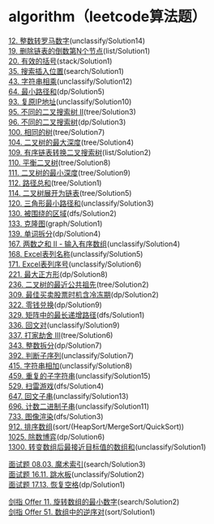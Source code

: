 # algorithm（leetcode算法题）

[12. 整数转罗马数字](https://leetcode-cn.com/problems/integer-to-roman)(unclassify/Solution14)  
[19. 删除链表的倒数第N个节点](https://leetcode-cn.com/problems/remove-nth-node-from-end-of-list)(list/Solution1)  
[20. 有效的括号](https://leetcode-cn.com/problems/valid-parentheses)(stack/Solution1)  
[35. 搜索插入位置](https://leetcode-cn.com/problems/search-insert-position)(search/Solution1)  
[43. 字符串相乘](https://leetcode-cn.com/problems/multiply-strings)(unclassify/Solution12)  
[64. 最小路径和](https://leetcode-cn.com/problems/minimum-path-sum)(dp/Solution5)  
[93. 复原IP地址](https://leetcode-cn.com/problems/restore-ip-addresses)(unclassify/Solution10)  
[95. 不同的二叉搜索树 II](https://leetcode-cn.com/problems/unique-binary-search-trees-ii)(tree/Solution3)  
[96. 不同的二叉搜索树](https://leetcode-cn.com/problems/unique-binary-search-trees)(dp/Solution3)  
[100. 相同的树](https://leetcode-cn.com/problems/same-tree)(tree/Solution7)  
[104. 二叉树的最大深度](https://leetcode-cn.com/problems/maximum-depth-of-binary-tree)(tree/Solution4)  
[109. 有序链表转换二叉搜索树](https://leetcode-cn.com/problems/convert-sorted-list-to-binary-search-tree)(list/Solution2)  
[110. 平衡二叉树](https://leetcode-cn.com/problems/balanced-binary-tree)(tree/Solution8)  
[111. 二叉树的最小深度](https://leetcode-cn.com/problems/minimum-depth-of-binary-tree)(tree/Solution9)  
[112. 路径总和](https://leetcode-cn.com/problems/path-sum/submissions)(tree/Solution1)  
[114. 二叉树展开为链表](https://leetcode-cn.com/problems/flatten-binary-tree-to-linked-list)(tree/Solution5)  
[120. 三角形最小路径和](https://leetcode-cn.com/problems/triangle)(unclassify/Solution3)  
[130. 被围绕的区域](https://leetcode-cn.com/problems/surrounded-regions)(dfs/Solution2)  
[133. 克隆图](https://leetcode-cn.com/problems/clone-graph)(graph/Solution1)  
[139. 单词拆分](https://leetcode-cn.com/problems/word-break)(dp/Solution4)  
[167. 两数之和 II - 输入有序数组](https://leetcode-cn.com/problems/two-sum-ii-input-array-is-sorted)(unclassify/Solution4)  
[168. Excel表列名称](https://leetcode-cn.com/problems/excel-sheet-column-title)(unclassify/Solution5)  
[171. Excel表列序号](https://leetcode-cn.com/problems/excel-sheet-column-number)(unclassify/Solution6)  
[221. 最大正方形](https://leetcode-cn.com/problems/maximal-square)(dp/Solution8)  
[236. 二叉树的最近公共祖先](https://leetcode-cn.com/problems/lowest-common-ancestor-of-a-binary-tree)(tree/Solution2)  
[309. 最佳买卖股票时机含冷冻期](https://leetcode-cn.com/problems/best-time-to-buy-and-sell-stock-with-cooldown)(dp/Solution2)  
[322. 零钱兑换](https://leetcode-cn.com/problems/coin-change)(dp/Solution9)  
[329. 矩阵中的最长递增路径](https://leetcode-cn.com/problems/longest-increasing-path-in-a-matrix)(dfs/Solution1)  
[336. 回文对](https://leetcode-cn.com/problems/palindrome-pairs)(unclassify/Solution9)  
[337. 打家劫舍 III](https://leetcode-cn.com/problems/house-robber-iii)(tree/Solution6)  
[343. 整数拆分](https://leetcode-cn.com/problems/integer-break)(dp/Solution7)  
[392. 判断子序列](https://leetcode-cn.com/problems/is-subsequence)(unclassify/Solution7)  
[415. 字符串相加](https://leetcode-cn.com/problems/add-strings)(unclassify/Solution8)  
[459. 重复的子字符串](https://leetcode-cn.com/problems/repeated-substring-pattern)(unclassify/Solution15)  
[529. 扫雷游戏](https://leetcode-cn.com/problems/minesweeper)(dfs/Solution4)  
[647. 回文子串](https://leetcode-cn.com/problems/palindromic-substrings)(unclassify/Solution13)  
[696. 计数二进制子串](https://leetcode-cn.com/problems/count-binary-substrings)(unclassify/Solution11)  
[733. 图像渲染](https://leetcode-cn.com/problems/flood-fill)(dfs/Solution3)  
[912. 排序数组](https://leetcode-cn.com/problems/sort-an-array)(sort/(HeapSort/MergeSort/QuickSort))  
[1025. 除数博弈](https://leetcode-cn.com/problems/divisor-game)(dp/Solution6)  
[1300. 转变数组后最接近目标值的数组和](https://leetcode-cn.com/problems/sum-of-mutated-array-closest-to-target)(unclassify/Solution1)  

[面试题 08.03. 魔术索引](https://leetcode-cn.com/problems/magic-index-lcci)(search/Solution3)  
[面试题 16.11. 跳水板](https://leetcode-cn.com/problems/diving-board-lcci)(unclassify/Solution2)  
[面试题 17.13. 恢复空格](https://leetcode-cn.com/problems/re-space-lcci)(dp/Solution1)  

[剑指 Offer 11. 旋转数组的最小数字](https://leetcode-cn.com/problems/xuan-zhuan-shu-zu-de-zui-xiao-shu-zi-lcof)(search/Solution2)  
[剑指 Offer 51. 数组中的逆序对](https://leetcode-cn.com/problems/shu-zu-zhong-de-ni-xu-dui-lcof)(sort/Solution1)  